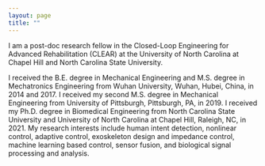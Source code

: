 ```yaml
---
layout: page
title: ""
---
```


I am a post-doc research fellow in the Closed-Loop Engineering for Advanced Rehabilitation (CLEAR) at the University of North Carolina at Chapel Hill and North Carolina State University. 

I received the B.E. degree in Mechanical Engineering and M.S. degree in Mechatronics Engineering from Wuhan University, Wuhan, Hubei, China, in 2014 and 2017. I received my second M.S. degree in Mechanical Engineering from University of Pittsburgh, Pittsburgh, PA, in 2019. I received my Ph.D. degree in Biomedical Engineering from North Carolina State University and University of North Carolina at Chapel Hill, Raleigh, NC, in 2021. My research interests include human intent detection, nonlinear control, adaptive control, exoskeleton design and impedance control, machine learning based control, sensor fusion, and biological signal processing and analysis. 

